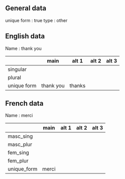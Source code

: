 ## General data

unique form : true
type : other

## English data

Name : thank you

|             |   main    | alt 1  | alt 2 | alt 3 |
| :---------- | :-------: | :----: | :---: | ----- |
| singular    |           |        |       |       |
| plural      |           |        |       |       |
| unique form | thank you | thanks |       |       |

## French data

Name : merci

|             | main  | alt 1 | alt 2 | alt 3 |
| :---------- | :---: | :---: | :---: | :---: |
| masc_sing   |       |       |       |       |
| masc_plur   |       |       |       |       |
| fem_sing    |       |       |       |       |
| fem_plur    |       |       |       |       |
| unique_form | merci |       |       |       |



